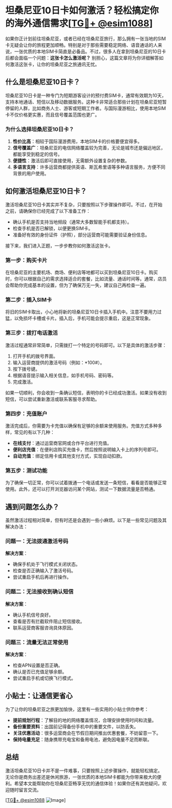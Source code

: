 # 坦桑尼亚10日卡如何激活？轻松搞定你的海外通信需求[[TG💪+ @esim1088](https://t.me/s/esim1088)]

如果你正计划前往坦桑尼亚，或者已经在坦桑尼亚旅行，那么拥有一张当地的SIM卡无疑会让你的旅程更加顺畅。特别是对于那些需要稳定网络、语音通话的人来说，一张优质的本地SIM卡简直是必备品。不过，很多人在拿到坦桑尼亚的10日卡后都会面临一个问题：**这张卡怎么激活呢？** 别担心，这篇文章将为你详细解答如何激活这张卡，让你的坦桑尼亚之旅通讯无忧。

## 什么是坦桑尼亚10日卡？

坦桑尼亚10日卡是一种专门为短期游客设计的预付费SIM卡，通常有效期为10天，支持本地通话、短信以及移动数据服务。这种卡非常适合那些计划在坦桑尼亚短暂停留的人群，比如商务人士、游客或短期工作者。与国际漫游相比，使用本地SIM卡不仅价格更实惠，而且信号覆盖范围也更广。

### 为什么选择坦桑尼亚10日卡？

1. **性价比高**：相较于国际漫游费用，本地SIM卡的价格要便宜得多。
2. **信号覆盖广**：坦桑尼亚的电信网络覆盖较为完善，无论是城市还是偏远地区，都能享受到稳定的信号。
3. **便捷性**：激活后即可直接使用，无需额外设置复杂的参数。
4. **多语言支持**：许多运营商都提供英语、斯瓦希里语等多种语言服务，方便不同背景的用户使用。

## 如何激活坦桑尼亚10日卡？

激活坦桑尼亚10日卡其实并不复杂，只要按照以下步骤操作即可。不过，在开始之前，请确保你已经完成了以下准备工作：

- 确认手机是否支持当地频段（通常大多数智能手机都支持）。
- 检查手机是否已解锁，以便更换SIM卡。
- 准备好有效的身份证件（护照），部分运营商可能需要验证身份信息。

接下来，我们进入正题，一步步教你如何激活这张卡。

### 第一步：购买卡片

在坦桑尼亚的主要机场、商场、便利店等地都可以买到坦桑尼亚10日卡。购买时，你可以根据自己的需求选择适合的套餐，比如流量、通话时间等。通常，店员会帮助你完成基本的设置，但为了确保万无一失，建议自己再检查一遍。

### 第二步：插入SIM卡

将旧的SIM卡取出，小心地将新的坦桑尼亚10日卡插入手机中。注意不要用力过猛，以免损坏卡槽或卡片。插入后，手机可能会提示重启，这是正常现象。

### 第三步：拨打电话激活

激活过程通常非常简单，只需拨打一个特定的号码即可。以下是具体的激活步骤：

1. 打开手机的拨号界面。
2. 输入运营商提供的激活号码（例如：*100#）。
3. 按下拨号键。
4. 根据语音提示输入相关信息，如手机号码、密码等。
5. 完成激活。

如果一切顺利，你会收到一条确认短信，表明你的卡已经成功激活。如果没有收到短信，可以尝试重新激活或联系客服寻求帮助。

### 第四步：充值账户

激活完成后，你需要为卡充值以确保有足够的余额来使用服务。充值方式多种多样，常见的有以下几种：

- **在线支付**：通过运营商官网或合作平台进行充值。
- **便利店充值**：在便利店购买充值卡，然后按照说明输入卡上的序列号即可。
- **自动充值**：绑定信用卡或其他支付方式，实现自动扣款。

### 第五步：测试功能

为了确保一切正常，你可以试着拨通一个电话或发送一条短信，看看是否能够正常使用。此外，还可以打开浏览器访问某个网站，测试一下数据流量是否畅通。

## 遇到问题怎么办？

虽然激活过程相对简单，但有时还是会遇到一些小麻烦。以下是一些常见问题及其解决办法：

### 问题一：无法拨通激活号码

**解决方案**：
- 确保手机处于飞行模式关闭状态。
- 检查是否正确输入了激活号码。
- 尝试重启手机后再进行操作。

### 问题二：无法接收到确认短信

**解决方案**：
- 确认手机信号良好。
- 查看是否有拦截软件阻止短信接收。
- 联系运营商客服咨询具体原因。

### 问题三：流量无法正常使用

**解决方案**：
- 检查APN设置是否正确。
- 确认是否已充值足够余额。
- 尝试重启手机或切换飞行模式。

## 小贴士：让通信更省心

为了让你的坦桑尼亚之旅更加愉快，这里有一些实用的小贴士供你参考：

- **提前规划行程**：了解目的地的网络覆盖情况，合理安排使用时间和流量。
- **备份重要资料**：出国前记得备份手机中的重要文件，以防丢失。
- **关注优惠活动**：很多运营商会在节假日期间推出优惠套餐，不妨留意一下。
- **保持电量充足**：随身携带充电宝和备用电池，避免因电量不足而断联。

## 总结

激活坦桑尼亚10日卡并不是一件难事，只要按照上述步骤操作，就能轻松搞定。无论你是商务出差还是休闲旅游，一张优质的本地SIM卡都能为你带来极大的便利。希望本文能帮助你在坦桑尼亚畅享无忧的通信体验！如果你还有其他疑问，欢迎随时留言交流。

[[TG💪+ @esim1088](https://t.me/s/esim1088) ![Image](https://i.postimg.cc/4NQfJmqS/Snipaste-2025-05-13-00-14-12.png)]